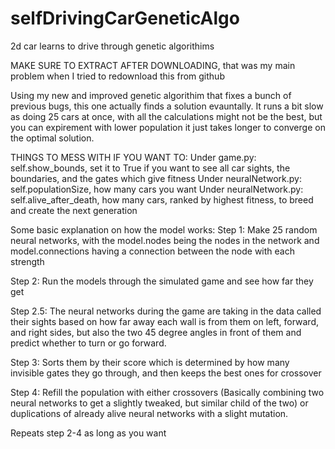 # selfDrivingCarGeneticAlgo
2d car learns to drive through genetic algorithims

MAKE SURE TO EXTRACT AFTER DOWNLOADING, that was my main problem when I tried to redownload this from github


Using my new and improved genetic algorithim that fixes a bunch of previous bugs, this one actually finds a solution evauntally. It runs a bit slow as doing 25 cars at once, with all the calculations might not be the best, but you can expirement with lower population it just takes longer to converge on the optimal solution. 

THINGS TO MESS WITH IF YOU WANT TO:
Under game.py: self.show_bounds, set it to True if you want to see all car sights, the boundaries, and the gates which give fitness
Under neuralNetwork.py: self.populationSize, how many cars you want
Under neuralNetwork.py: self.alive_after_death, how many cars, ranked by highest fitness, to breed and create the next generation


Some basic explanation on how the model works:
Step 1: Make 25 random neural networks, with the model.nodes being the nodes in the network and model.connections having a connection between the node with each strength

Step 2: Run the models through the simulated game and see how far they get

Step 2.5: The neural networks during the game are taking in the data called their sights based on how far away each wall is from them on left, forward, and right sides, but also the two 45 degree angles in front of them and predict whether to turn or go forward.

Step 3: Sorts them by their score which is determined by how many invisible gates they go through, and then keeps the best ones for crossover

Step 4: Refill the population with either crossovers (Basically combining two neural networks to get a slightly tweaked, but similar child of the two) or duplications of already alive neural networks with a slight mutation.

Repeats step 2-4 as long as you want

